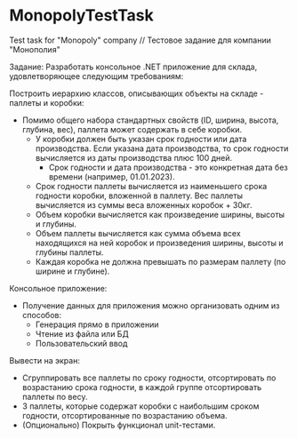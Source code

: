 # MonopolyTestTask
Test task for "Monopoly" company // Тестовое задание для компании "Монополия"

Задание:
Разработать консольное .NET приложение для склада, удовлетворяющее следующим требованиям:

Построить иерархию классов, описывающих объекты на складе - паллеты и коробки:

- Помимо общего набора стандартных свойств (ID, ширина, высота, глубина, вес), паллета может содержать в себе коробки.
  - У коробки должен быть указан срок годности или дата производства. Если указана дата производства, то срок годности вычисляется из даты производства плюс 100 дней.
    - Срок годности и дата производства - это конкретная дата без времени (например, 01.01.2023).
  - Срок годности паллеты вычисляется из наименьшего срока годности коробки, вложенной в паллету. Вес паллеты вычисляется из суммы веса вложенных коробок + 30кг.
  - Объем коробки вычисляется как произведение ширины, высоты и глубины.
  - Объем паллеты вычисляется как сумма объема всех находящихся на ней коробок и произведения ширины, высоты и глубины паллеты.
  - Каждая коробка не должна превышать по размерам паллету (по ширине и глубине).

Консольное приложение:

- Получение данных для приложения можно организовать одним из способов:
  - Генерация прямо в приложении
  - Чтение из файла или БД
  - Пользовательский ввод

Вывести на экран:

- Сгруппировать все паллеты по сроку годности, отсортировать по возрастанию срока годности, в каждой группе отсортировать паллеты по весу.
- 3 паллеты, которые содержат коробки с наибольшим сроком годности, отсортированные по возрастанию объема.
- (Опционально) Покрыть функционал unit-тестами.
